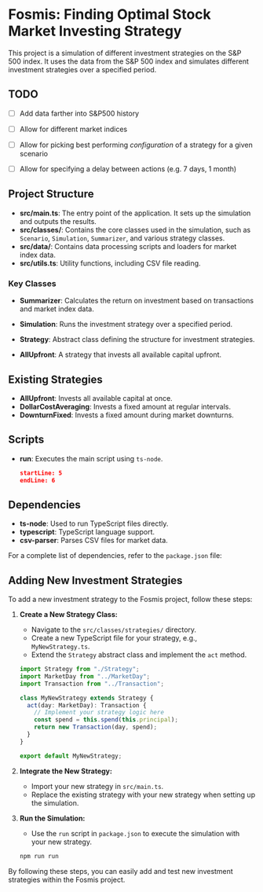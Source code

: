 # Fosmis: Finding Optimal Stock Market Investing Strategy

This project is a simulation of different investment strategies on the S&P 500 index. It uses the data from the S&P 500 index and simulates different investment strategies over a specified period.

## TODO

- [ ] Add data farther into S&P500 history
- [ ] Allow for different market indices
- [ ] Allow for picking best performing *configuration* of a strategy for a given scenario
- [ ] Allow for specifying a delay between actions (e.g. 7 days, 1 month)


## Project Structure

- **src/main.ts**: The entry point of the application. It sets up the simulation and outputs the results.
- **src/classes/**: Contains the core classes used in the simulation, such as `Scenario`, `Simulation`, `Summarizer`, and various strategy classes.
- **src/data/**: Contains data processing scripts and loaders for market index data.
- **src/utils.ts**: Utility functions, including CSV file reading.

### Key Classes

- **Summarizer**: Calculates the return on investment based on transactions and market index data.

- **Simulation**: Runs the investment strategy over a specified period.

- **Strategy**: Abstract class defining the structure for investment strategies.

- **AllUpfront**: A strategy that invests all available capital upfront.

## Existing Strategies

- **AllUpfront**: Invests all available capital at once.
- **DollarCostAveraging**: Invests a fixed amount at regular intervals.
- **DownturnFixed**: Invests a fixed amount during market downturns.

## Scripts

- **run**: Executes the main script using `ts-node`.

  ```json:package.json
  startLine: 5
  endLine: 6
  ```

## Dependencies

- **ts-node**: Used to run TypeScript files directly.
- **typescript**: TypeScript language support.
- **csv-parser**: Parses CSV files for market data.

For a complete list of dependencies, refer to the `package.json` file:

## Adding New Investment Strategies

To add a new investment strategy to the Fosmis project, follow these steps:

1. **Create a New Strategy Class:**
   - Navigate to the `src/classes/strategies/` directory.
   - Create a new TypeScript file for your strategy, e.g., `MyNewStrategy.ts`.
   - Extend the `Strategy` abstract class and implement the `act` method.

   ```typescript
   import Strategy from "./Strategy";
   import MarketDay from "../MarketDay";
   import Transaction from "../Transaction";

   class MyNewStrategy extends Strategy {
     act(day: MarketDay): Transaction {
       // Implement your strategy logic here
       const spend = this.spend(this.principal);
       return new Transaction(day, spend);
     }
   }

   export default MyNewStrategy;
   ```

2. **Integrate the New Strategy:**
   - Import your new strategy in `src/main.ts`.
   - Replace the existing strategy with your new strategy when setting up the simulation.

3. **Run the Simulation:**
   - Use the `run` script in `package.json` to execute the simulation with your new strategy.

   ```bash
   npm run run
   ```

By following these steps, you can easily add and test new investment strategies within the Fosmis project.
